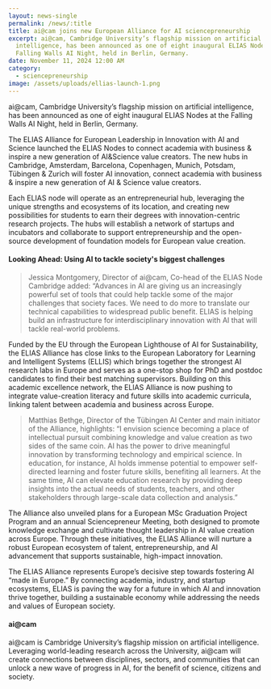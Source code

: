```yaml
---
layout: news-single
permalink: /news/:title
title: ai@cam joins new European Alliance for AI sciencepreneurship
excerpt: ai@cam, Cambridge University’s flagship mission on artificial
  intelligence, has been announced as one of eight inaugural ELIAS Nodes at the
  Falling Walls AI Night, held in Berlin, Germany.
date: November 11, 2024 12:00 AM
category:
  - sciencepreneurship
image: /assets/uploads/ellias-launch-1.png
---
```

ai@cam, Cambridge University’s flagship mission on artificial intelligence, has been announced as one of eight inaugural ELIAS Nodes at the Falling Walls AI Night, held in Berlin, Germany. 

The ELIAS Alliance for European Leadership in Innovation with AI and Science launched the ELIAS Nodes to connect academia with business & inspire a new generation of AI&Science value creators. The new hubs in Cambridge, Amsterdam, Barcelona, Copenhagen, Munich, Potsdam, Tübingen & Zurich will foster AI innovation, connect academia with business & inspire a new generation of AI & Science value creators.

Each ELIAS node will operate as an entrepreneurial hub, leveraging the unique strengths and ecosystems of its location, and creating new possibilities for students to earn their degrees with innovation-centric research projects. The hubs will establish a network of startups and incubators and collaborate to support entrepreneurship and the open-source development of foundation models for European value creation.  

#### **Looking Ahead: Using AI to tackle society's biggest challenges**

> Jessica Montgomery, Director of ai@cam, Co-head of the ELIAS Node Cambridge added: “Advances in AI are giving us an increasingly powerful set of tools that could help tackle some of the major challenges that society faces. We need to do more to translate our technical capabilities to widespread public benefit. ELIAS is helping build an infrastructure for interdisciplinary innovation with AI that will tackle real-world problems.

Funded by the EU through the European Lighthouse of AI for Sustainability, the ELIAS Alliance has close links to the European Laboratory for Learning and Intelligent Systems (ELLIS) which brings together the strongest AI research labs in Europe and serves as a one-stop shop for PhD and postdoc candidates to find their best matching supervisors. Building on this academic excellence network, the ELIAS Alliance is now pushing to integrate value-creation literacy and future skills into academic curricula, linking talent between academia and business across Europe. 

> Matthias Bethge, Director of the Tübingen AI Center and main initiator of the Alliance, highlights: “I envision science becoming a place of intellectual pursuit combining knowledge and value creation as two sides of the same coin. AI has the power to drive meaningful innovation by transforming technology and empirical science. In education, for instance, AI holds immense potential to empower self-directed learning and foster future skills, benefiting all learners. At the same time, AI can elevate education research by providing deep insights into the actual needs of students, teachers, and other stakeholders through large-scale data collection and analysis.” 

The Alliance also unveiled plans for a European MSc Graduation Project Program and an annual Sciencepreneur Meeting, both designed to promote knowledge exchange and cultivate thought leadership in AI value creation across Europe. Through these initiatives, the ELIAS Alliance will nurture a robust European ecosystem of talent, entrepreneurship, and AI advancement that supports sustainable, high-impact innovation. 

The ELIAS Alliance represents Europe’s decisive step towards fostering AI “made in Europe.” By connecting academia, industry, and startup ecosystems, ELIAS is paving the way for a future in which AI and innovation thrive together, building a sustainable economy while addressing the needs and values of European society. 

#### **a﻿i@cam**

ai@cam is Cambridge University’s flagship mission on artificial intelligence. Leveraging world-leading research across the University, ai@cam will create connections between disciplines, sectors, and communities that can unlock a new wave of progress in AI, for the benefit of science, citizens and society.